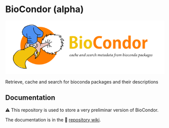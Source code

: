 # BioCondor (alpha)

[![biocondor logo](docs/biocondor-logo.png)](https://github.com/quadram-institute-bioscience/biocondor/wiki)


Retrieve, cache and search for bioconda packages and their descriptions

## Documentation

:warning: This repository is used to store a very preliminar version of BioCondor. 

The documentation is in the :book: [repository wiki](https://github.com/quadram-institute-bioscience/biocondor/wiki).
